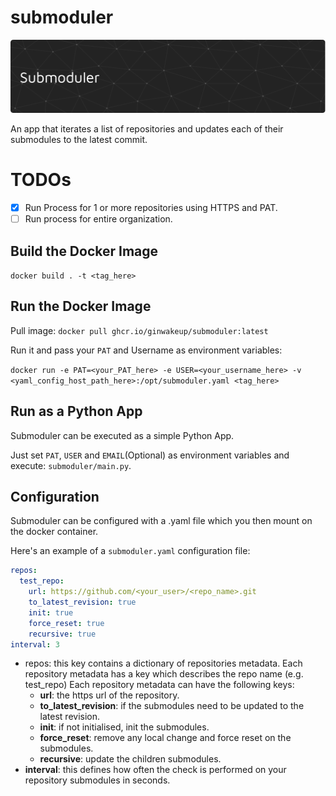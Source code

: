 # submoduler
![Alt text](resources/gh/header.png?raw=true "Submoduler")

An app that iterates a list of repositories and updates each of their submodules to the latest commit.

# TODOs

- [x] Run Process for 1 or more repositories using HTTPS and PAT.
- [ ] Run process for entire organization.
   
## Build the Docker Image

`docker build . -t <tag_here>`

## Run the Docker Image

Pull image:
`docker pull ghcr.io/ginwakeup/submoduler:latest`

Run it and pass your `PAT` and Username as environment variables:

`docker run -e PAT=<your_PAT_here> -e USER=<your_username_here> -v <yaml_config_host_path_here>:/opt/submoduler.yaml <tag_here>`

## Run as a Python App

Submoduler can be executed as a simple Python App.

Just set `PAT`, `USER` and `EMAIL`(Optional) as environment variables and execute: `submoduler/main.py`.

## Configuration

Submoduler can be configured with a .yaml file which you then mount on the docker container.

Here's an example of a `submoduler.yaml` configuration file:

```yaml
repos:
  test_repo:
    url: https://github.com/<your_user>/<repo_name>.git
    to_latest_revision: true
    init: true
    force_reset: true
    recursive: true
interval: 3
```

- repos: this key contains a dictionary of repositories metadata. Each repository metadata has
  a key which describes the repo name (e.g. test_repo)
  Each repository metadata can have the following keys:
  - **url**: the https url of the repository.
  - **to_latest_revision**: if the submodules need to be updated to the latest revision.
  - **init**: if not initialised, init the submodules.
  - **force_reset**: remove any local change and force reset on the submodules.
  - **recursive**: update the children submodules.
- **interval**: this defines how often the check is performed on your repository submodules in seconds.
